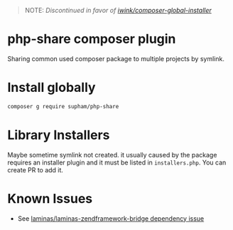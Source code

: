 >NOTE:
><i>Discontinued in favor of [iwink/composer-global-installer](https://github.com/iwink/composer-global-installer)</i>

# php-share composer plugin
Sharing common used composer package to multiple projects by symlink.


# Install globally
~~~bash
composer g require supham/php-share
~~~

# Library Installers
Maybe sometime symlink not created. it usually caused by the package requires an installer plugin and it must be listed in `installers.php`. You can create PR to add it.

# Known Issues
- See [laminas/laminas-zendframework-bridge dependency issue](https://github.com/sup-ham/php-share/issues/2)
